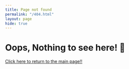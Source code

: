 ```yaml
---
title: Page not found
permalink: "/404.html"
layout: page
hide: true
---
```


<div id="error404">
    <h1>Oops, Nothing to see here! 🙉</h1>
    <a href="{{ site.url }}" class="return-btn">
        <p>Click here to return to the main page!!</p>
    </a>
</div>